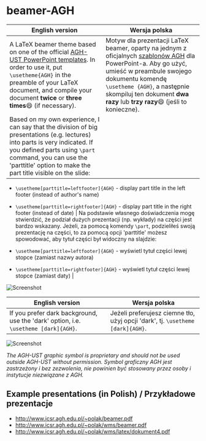 # beamer-AGH
| English version | Wersja polska |
|-----------------|---------------|
|A LaTeX beamer theme based on one of the official [AGH-UST PowerPoint templates](http://www.agh.edu.pl/en/university/agh-ust-visual-identity/presentation-templates/). In order to use it, put `\usetheme{AGH}` in the preamble of your LaTeX document, and compile your document **twice** or **three times**:smile: (if necessary).|Motyw dla prezentacji LaTeX beamer, oparty na jednym z oficjalnych [szablonów AGH](http://www.agh.edu.pl/uczelnia/system-identyfikacji-wizualnej/szablon-prezentacji/) dla PowerPoint-a. Aby go użyć, umieść w preambule swojego dokumentu komendę `\usetheme {AGH}`, a następnie skompiluj ten dokument **dwa razy** lub **trzy razy**:smile: (jeśli to konieczne).|
| Based on my own experience, I can say that the division of big presentations (e.g. lectures) into parts is very indicated.  If you defined parts using `\part` command, you can use the 'parttitle' option to make the part title visible on the slide:

* `\usetheme[parttitle=leftfooter]{AGH}` - display part title in the left footer (instead of author's name)
* `\usetheme[parttitle=rightfooter]{AGH}` - display part title in the right footer (instead of date) | Na podstawie własnego doświadczenia mogę stwierdzić, że podział dużych prezentacji (np. wykłady) na części jest bardzo wskazany. Jeżeli, za pomocą komendy `\part`, podzieliłeś swoją prezentację na części, to za pomocą opcji 'parttitle' możesz spowodować, aby tytuł części był widoczny na slajdzie:

* `\usetheme[parttitle=leftfooter]{AGH}` - wyświetl tytuł części  lewej stopce (zamiast nazwy autora)
* `\usetheme[parttitle=rightfooter]{AGH}` - wyświetl tytuł części  lewej stopce (zamiast daty) |

![Screenshot](http://www.icsr.agh.edu.pl/~polak/wms/beamer-AGH.big.png "Title slide")

| English version | Wersja polska |
|-----------------|---------------|
|If you prefer dark background, use the 'dark' option, i.e. `\usetheme [dark]{AGH}`.|Jeżeli preferujesz ciemne tło, użyj opcji 'dark', tj. `\usetheme [dark]{AGH}`.|

![Screenshot](http://www.icsr.agh.edu.pl/~polak/wms/beamer-AGH-dark.big.png "Title slide - dark version")

*The AGH-UST graphic symbol is proprietary and should not be used outside AGH-UST without permission.*
*Symbol graficzny AGH jest zastrzeżony i bez zezwolenia, nie powinien być stosowany przez osoby i instytucje niezwiązane z AGH.*
  
## Example presentations (in Polish) / Przykładowe prezentacje
* <http://www.icsr.agh.edu.pl/~polak/beamer.pdf>
* <http://www.icsr.agh.edu.pl/~polak/wms/beamer.pdf>
* <http://www.icsr.agh.edu.pl/~polak/wms/latex/dokument4.pdf>
